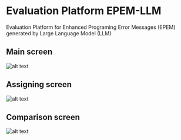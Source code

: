 # Evaluation Platform EPEM-LLM

Evaluation Platform for Enhanced Programing Error Messages (EPEM) generated by Large Language Model (LLM)


## Main screen

![alt text](https://github.com/LuisAraujo/Plataforma-de-Avaliacao-EPEM-LLM/blob/main/images/prints/main.png?raw=true)


## Assigning screen

![alt text](https://github.com/LuisAraujo/Plataforma-de-Avaliacao-EPEM-LLM/blob/main/images/prints/atribuating.png?raw=true)


## Comparison screen

![alt text](https://github.com/LuisAraujo/Plataforma-de-Avaliacao-EPEM-LLM/blob/main/images/prints/comparing.png?raw=true)
